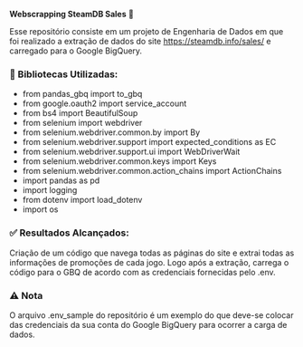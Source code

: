  **Webscrapping SteamDB Sales** 🤖

Esse repositório consiste em um projeto de Engenharia de Dados em que foi realizado a extração de dados do site https://steamdb.info/sales/ e carregado para o Google BigQuery.

### 🎯 Bibliotecas Utilizadas:

- from pandas_gbq import to_gbq
- from google.oauth2 import service_account
- from bs4 import BeautifulSoup
- from selenium import webdriver
- from selenium.webdriver.common.by import By
- from selenium.webdriver.support import expected_conditions as EC
- from selenium.webdriver.support.ui import WebDriverWait
- from selenium.webdriver.common.keys import Keys
- from selenium.webdriver.common.action_chains import ActionChains
- import pandas as pd
- import logging
- from dotenv import load_dotenv
- import os

### ✅ Resultados Alcançados:
Criação de um código que navega todas as páginas do site e extrai todas as informações de promoções de cada jogo. Logo após a extração, carrega o código para o GBQ de acordo com as credenciais fornecidas pelo .env.

### ⚠️ Nota

O arquivo .env_sample do repositório é um exemplo do que deve-se colocar das credenciais da sua conta do Google BigQuery para ocorrer a carga de dados.

